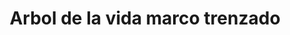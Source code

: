 ---
title: Arbol de la vida marco trenzado
date: 
draft: false

# descripcion
description : Arbol de la vida marco trenzado

materials: Plata 925

color: Plateado

dimensions: 2,3cm x 2,8cm

code: 02-14-0187

type: "Dijes"

categories: []

price: $2.790,00

price_eftvo: $2.370,00

# Images
# first image will be shown in the product page
images:
  # - image: "images/path_to_image"
  # La ubicacion de las imagenes es imagenes/Dijes/Dijes.Plata/02-14-0187-arbol-de-la-vida-marco-trenzado
  - image: "./images/dijes/plata/02-14-0187-arbol-de-la-vida-marco-trenzado.JPG"
---